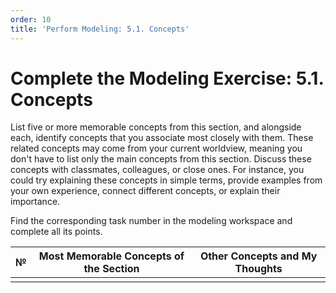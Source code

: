 ```yaml
---
order: 10
title: 'Perform Modeling: 5.1. Concepts'
---
```


# Complete the Modeling Exercise: 5.1. Concepts

List five or more memorable concepts from this section, and alongside each, identify concepts that you associate most closely with them. These related concepts may come from your current worldview, meaning you don't have to list only the main concepts from this section. Discuss these concepts with classmates, colleagues, or close ones. For instance, you could try explaining these concepts in simple terms, provide examples from your own experience, connect different concepts, or explain their importance.

Find the corresponding task number in the modeling workspace and complete all its points.

| № | Most Memorable Concepts of the Section | Other Concepts and My Thoughts |
|---|----------------------------------------|--------------------------------|
|   |                                        |                                |